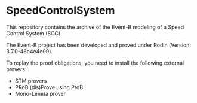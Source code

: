 # SpeedControlSystem
This repository contains the archive of the Event-B modeling of a Speed Control System (SCC)

The Event-B project has been developed and proved under Rodin (Version: 3.7.0-46a4e4e99).

To replay the proof obligations, you need to install the following external provers:
  - STM provers
  - PRoB (dis)Prove using ProB 
  - Mono-Lemna prover
